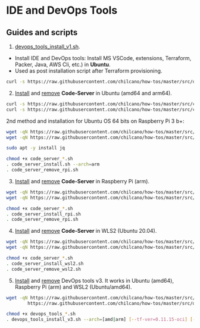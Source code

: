 # IDE and DevOps Tools

## Guides and scripts

1. [devops_tools_install_v1.sh](../src/devops_tools_install_v1.sh).

* Install IDE and DevOps tools: Install MS VSCode, extensions, Terraform, Packer, Java, AWS Cli, etc.) in **Ubuntu**.
* Used as post installation script after Terraform provisioning.

```sh
curl -s https://raw.githubusercontent.com/chilcano/how-tos/master/src/devops_tools_install_v1.sh | bash
```  

2. [Install](../src/code_server_install.sh) and [remove](../src/code_server_remove.sh) **Code-Server** in Ubuntu (amd64 and arm64).

```sh
curl -s https://raw.githubusercontent.com/chilcano/how-tos/master/src/code_server_install.sh | bash
curl -s https://raw.githubusercontent.com/chilcano/how-tos/master/src/code_server_remove.sh | bash
```
2nd method and installation for Ubuntu OS 64 bits on Raspberry Pi 3 b+:
```sh
wget -qN https://raw.githubusercontent.com/chilcano/how-tos/master/src/code_server_install.sh
wget -qN https://raw.githubusercontent.com/chilcano/how-tos/master/src/code_server_remove.sh

sudo apt -y install jq

chmod +x code_server_*.sh
. code_server_install.sh --arch=arm
. code_server_remove_rpi.sh
```


3. [Install](../src/code_server_install_rpi.sh) and [remove](../src/code_server_remove_rpi.sh)  **Code-Server** in Raspberry Pi (arm).

```sh
wget -qN https://raw.githubusercontent.com/chilcano/how-tos/master/src/code_server_install_rpi.sh
wget -qN https://raw.githubusercontent.com/chilcano/how-tos/master/src/code_server_remove_rpi.sh

chmod +x code_server_*.sh
. code_server_install_rpi.sh
. code_server_remove_rpi.sh
```

4. [Install](../src/code_server_install_wsl2.sh) and [remove](../src/code_server_remove_wsl2.sh) **Code-Server** in WLS2 (Ubuntu 20.04).

```sh
wget -qN https://raw.githubusercontent.com/chilcano/how-tos/master/src/code_server_install_wsl2.sh
wget -qN https://raw.githubusercontent.com/chilcano/how-tos/master/src/code_server_remove_wsl2.sh

chmod +x code_server_*.sh
. code_server_install_wsl2.sh
. code_server_remove_wsl2.sh
```

5. [Install](../src/devops_tools_install_v3.sh) and [remove](../src/devops_tools_remove_v3.sh) DevOps tools v3. It works in Ubuntu (amd64), Raspberry Pi (arm) and WSL2 (Ubuntu/amd64).

```sh
wget -qN https://raw.githubusercontent.com/chilcano/how-tos/master/src/devops_tools_install_v3.sh \
        https://raw.githubusercontent.com/chilcano/how-tos/master/src/devops_tools_remove_v3.sh

chmod +x devops_tools_*.sh  
. devops_tools_install_v3.sh --arch=[amd|arm] [--tf-ver=0.11.15-oci] [--packer-ver=1.5.5]
```
